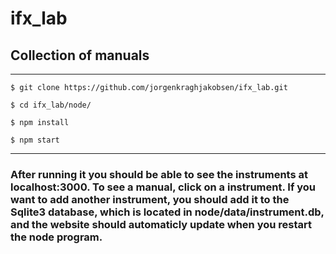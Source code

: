 # ifx_lab

## Collection of manuals 

* * * * * 

    $ git clone https://github.com/jorgenkraghjakobsen/ifx_lab.git

    $ cd ifx_lab/node/

    $ npm install

    $ npm start

* * * * *
### After running it you should be able to see the instruments at localhost:3000. To see a manual, click on a instrument. If you want to add another instrument, you should add it to the Sqlite3 database, which is located in node/data/instrument.db, and the website should automaticly update when you restart the node program.
